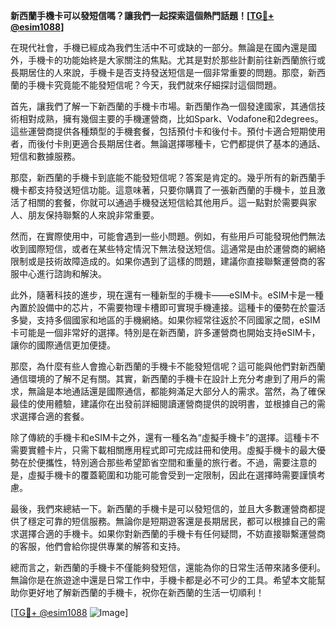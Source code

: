 **新西蘭手機卡可以發短信嗎？讓我們一起探索這個熱門話題！[[TG💪+ @esim1088](https://t.me/s/esim1088)]**

在現代社會，手機已經成為我們生活中不可或缺的一部分。無論是在國內還是國外，手機卡的功能始終是大家關注的焦點。尤其是對於那些計劃前往新西蘭旅行或長期居住的人來說，手機卡是否支持發送短信是一個非常重要的問題。那麼，新西蘭的手機卡究竟能不能發短信呢？今天，我們就來仔細探討這個問題。

首先，讓我們了解一下新西蘭的手機卡市場。新西蘭作為一個發達國家，其通信技術相對成熟，擁有幾個主要的手機運營商，比如Spark、Vodafone和2degrees。這些運營商提供各種類型的手機套餐，包括預付卡和後付卡。預付卡適合短期使用者，而後付卡則更適合長期居住者。無論選擇哪種卡，它們都提供了基本的通話、短信和數據服務。

那麼，新西蘭的手機卡到底能不能發短信呢？答案是肯定的。幾乎所有的新西蘭手機卡都支持發送短信功能。這意味著，只要你購買了一張新西蘭的手機卡，並且激活了相關的套餐，你就可以通過手機發送短信給其他用戶。這一點對於需要與家人、朋友保持聯繫的人來說非常重要。

然而，在實際使用中，可能會遇到一些小問題。例如，有些用戶可能發現他們無法收到國際短信，或者在某些特定情況下無法發送短信。這通常是由於運營商的網絡限制或是技術故障造成的。如果你遇到了這樣的問題，建議你直接聯繫運營商的客服中心進行諮詢和解決。

此外，隨著科技的進步，現在還有一種新型的手機卡——eSIM卡。eSIM卡是一種內置於設備中的芯片，不需要物理卡槽即可實現手機連接。這種卡的優勢在於靈活多變，支持多個國家和地區的手機網絡。如果你經常往返於不同國家之間，eSIM卡可能是一個非常好的選擇。特別是在新西蘭，許多運營商也開始支持eSIM卡，讓你的國際通信更加便捷。

那麼，為什麼有些人會擔心新西蘭的手機卡不能發短信呢？這可能與他們對新西蘭通信環境的了解不足有關。其實，新西蘭的手機卡在設計上充分考慮到了用戶的需求，無論是本地通話還是國際通信，都能夠滿足大部分人的需求。當然，為了確保最佳的使用體驗，建議你在出發前詳細閱讀運營商提供的說明書，並根據自己的需求選擇合適的套餐。

除了傳統的手機卡和eSIM卡之外，還有一種名為“虛擬手機卡”的選擇。這種卡不需要實體卡片，只需下載相關應用程式即可完成註冊和使用。虛擬手機卡的最大優勢在於便攜性，特別適合那些希望節省空間和重量的旅行者。不過，需要注意的是，虛擬手機卡的覆蓋範圍和功能可能會受到一定限制，因此在選擇時需要謹慎考慮。

最後，我們來總結一下。新西蘭的手機卡是可以發短信的，並且大多數運營商都提供了穩定可靠的短信服務。無論你是短期遊客還是長期居民，都可以根據自己的需求選擇合適的手機卡。如果你對新西蘭的手機卡有任何疑問，不妨直接聯繫運營商的客服，他們會給你提供專業的解答和支持。

總而言之，新西蘭的手機卡不僅能夠發短信，還能為你的日常生活帶來諸多便利。無論你是在旅遊途中還是日常工作中，手機卡都是必不可少的工具。希望本文能幫助你更好地了解新西蘭的手機卡，祝你在新西蘭的生活一切順利！

[[TG💪+ @esim1088](https://t.me/s/esim1088) ![Image](https://i.postimg.cc/4NQfJmqS/Snipaste-2025-05-13-00-14-12.png)]